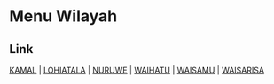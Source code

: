# Menu Wilayah

## Link

[KAMAL](https://github.com/gigit-pemilu/pemilu-2024-81-maluku/tree/main/pileg-dpr/hitung-suara/sub/81-maluku/sub/06-seram-bagian-barat/sub/07-kairatu-barat/sub/2005-kamal)
 | 
[LOHIATALA](https://github.com/gigit-pemilu/pemilu-2024-81-maluku/tree/main/pileg-dpr/hitung-suara/sub/81-maluku/sub/06-seram-bagian-barat/sub/07-kairatu-barat/sub/2002-lohiatala)
 | 
[NURUWE](https://github.com/gigit-pemilu/pemilu-2024-81-maluku/tree/main/pileg-dpr/hitung-suara/sub/81-maluku/sub/06-seram-bagian-barat/sub/07-kairatu-barat/sub/2004-nuruwe)
 | 
[WAIHATU](https://github.com/gigit-pemilu/pemilu-2024-81-maluku/tree/main/pileg-dpr/hitung-suara/sub/81-maluku/sub/06-seram-bagian-barat/sub/07-kairatu-barat/sub/2001-waihatu)
 | 
[WAISAMU](https://github.com/gigit-pemilu/pemilu-2024-81-maluku/tree/main/pileg-dpr/hitung-suara/sub/81-maluku/sub/06-seram-bagian-barat/sub/07-kairatu-barat/sub/2003-waisamu)
 | 
[WAISARISA](https://github.com/gigit-pemilu/pemilu-2024-81-maluku/tree/main/pileg-dpr/hitung-suara/sub/81-maluku/sub/06-seram-bagian-barat/sub/07-kairatu-barat/sub/2006-waisarisa)

